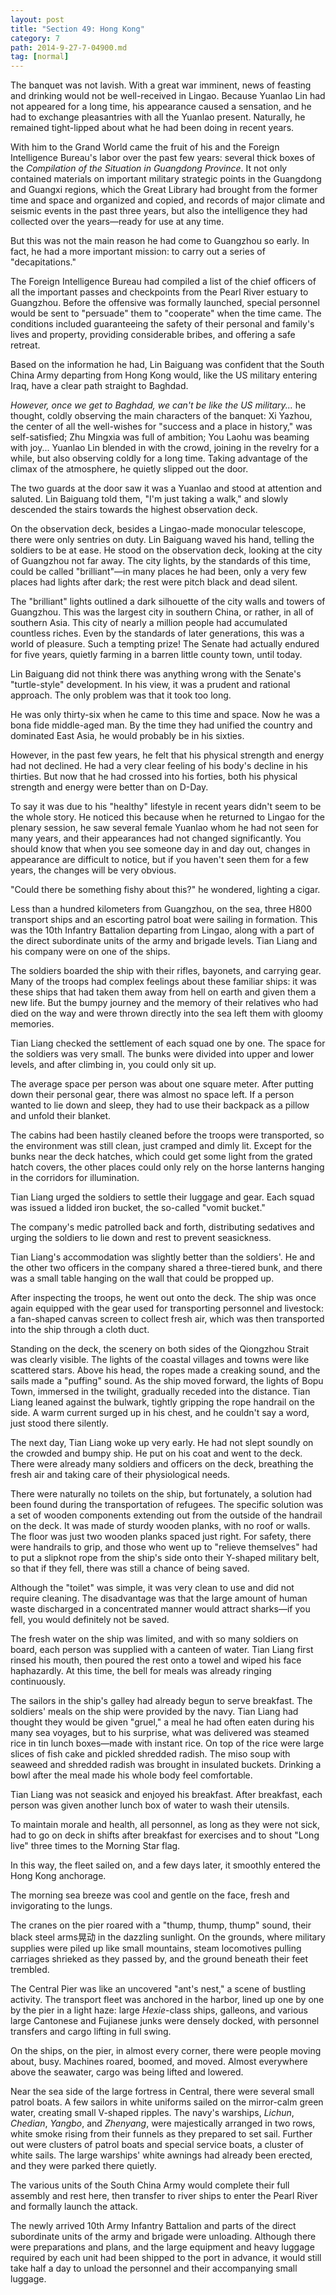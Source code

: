 ```yaml
---
layout: post
title: "Section 49: Hong Kong"
category: 7
path: 2014-9-27-7-04900.md
tag: [normal]
---
```


The banquet was not lavish. With a great war imminent, news of feasting and drinking would not be well-received in Lingao. Because Yuanlao Lin had not appeared for a long time, his appearance caused a sensation, and he had to exchange pleasantries with all the Yuanlao present. Naturally, he remained tight-lipped about what he had been doing in recent years.

With him to the Grand World came the fruit of his and the Foreign Intelligence Bureau's labor over the past few years: several thick boxes of the *Compilation of the Situation in Guangdong Province*. It not only contained materials on important military strategic points in the Guangdong and Guangxi regions, which the Great Library had brought from the former time and space and organized and copied, and records of major climate and seismic events in the past three years, but also the intelligence they had collected over the years—ready for use at any time.

But this was not the main reason he had come to Guangzhou so early. In fact, he had a more important mission: to carry out a series of "decapitations."

The Foreign Intelligence Bureau had compiled a list of the chief officers of all the important passes and checkpoints from the Pearl River estuary to Guangzhou. Before the offensive was formally launched, special personnel would be sent to "persuade" them to "cooperate" when the time came. The conditions included guaranteeing the safety of their personal and family's lives and property, providing considerable bribes, and offering a safe retreat.

Based on the information he had, Lin Baiguang was confident that the South China Army departing from Hong Kong would, like the US military entering Iraq, have a clear path straight to Baghdad.

*However, once we get to Baghdad, we can't be like the US military...* he thought, coldly observing the main characters of the banquet: Xi Yazhou, the center of all the well-wishes for "success and a place in history," was self-satisfied; Zhu Mingxia was full of ambition; You Laohu was beaming with joy... Yuanlao Lin blended in with the crowd, joining in the revelry for a while, but also observing coldly for a long time. Taking advantage of the climax of the atmosphere, he quietly slipped out the door.

The two guards at the door saw it was a Yuanlao and stood at attention and saluted. Lin Baiguang told them, "I'm just taking a walk," and slowly descended the stairs towards the highest observation deck.

On the observation deck, besides a Lingao-made monocular telescope, there were only sentries on duty. Lin Baiguang waved his hand, telling the soldiers to be at ease. He stood on the observation deck, looking at the city of Guangzhou not far away. The city lights, by the standards of this time, could be called "brilliant"—in many places he had been, only a very few places had lights after dark; the rest were pitch black and dead silent.

The "brilliant" lights outlined a dark silhouette of the city walls and towers of Guangzhou. This was the largest city in southern China, or rather, in all of southern Asia. This city of nearly a million people had accumulated countless riches. Even by the standards of later generations, this was a world of pleasure. Such a tempting prize! The Senate had actually endured for five years, quietly farming in a barren little county town, until today.

Lin Baiguang did not think there was anything wrong with the Senate's "turtle-style" development. In his view, it was a prudent and rational approach. The only problem was that it took too long.

He was only thirty-six when he came to this time and space. Now he was a bona fide middle-aged man. By the time they had unified the country and dominated East Asia, he would probably be in his sixties.

However, in the past few years, he felt that his physical strength and energy had not declined. He had a very clear feeling of his body's decline in his thirties. But now that he had crossed into his forties, both his physical strength and energy were better than on D-Day.

To say it was due to his "healthy" lifestyle in recent years didn't seem to be the whole story. He noticed this because when he returned to Lingao for the plenary session, he saw several female Yuanlao whom he had not seen for many years, and their appearances had not changed significantly. You should know that when you see someone day in and day out, changes in appearance are difficult to notice, but if you haven't seen them for a few years, the changes will be very obvious.

"Could there be something fishy about this?" he wondered, lighting a cigar.

Less than a hundred kilometers from Guangzhou, on the sea, three H800 transport ships and an escorting patrol boat were sailing in formation. This was the 10th Infantry Battalion departing from Lingao, along with a part of the direct subordinate units of the army and brigade levels. Tian Liang and his company were on one of the ships.

The soldiers boarded the ship with their rifles, bayonets, and carrying gear. Many of the troops had complex feelings about these familiar ships: it was these ships that had taken them away from hell on earth and given them a new life. But the bumpy journey and the memory of their relatives who had died on the way and were thrown directly into the sea left them with gloomy memories.

Tian Liang checked the settlement of each squad one by one. The space for the soldiers was very small. The bunks were divided into upper and lower levels, and after climbing in, you could only sit up.

The average space per person was about one square meter. After putting down their personal gear, there was almost no space left. If a person wanted to lie down and sleep, they had to use their backpack as a pillow and unfold their blanket.

The cabins had been hastily cleaned before the troops were transported, so the environment was still clean, just cramped and dimly lit. Except for the bunks near the deck hatches, which could get some light from the grated hatch covers, the other places could only rely on the horse lanterns hanging in the corridors for illumination.

Tian Liang urged the soldiers to settle their luggage and gear. Each squad was issued a lidded iron bucket, the so-called "vomit bucket."

The company's medic patrolled back and forth, distributing sedatives and urging the soldiers to lie down and rest to prevent seasickness.

Tian Liang's accommodation was slightly better than the soldiers'. He and the other two officers in the company shared a three-tiered bunk, and there was a small table hanging on the wall that could be propped up.

After inspecting the troops, he went out onto the deck. The ship was once again equipped with the gear used for transporting personnel and livestock: a fan-shaped canvas screen to collect fresh air, which was then transported into the ship through a cloth duct.

Standing on the deck, the scenery on both sides of the Qiongzhou Strait was clearly visible. The lights of the coastal villages and towns were like scattered stars. Above his head, the ropes made a creaking sound, and the sails made a "puffing" sound. As the ship moved forward, the lights of Bopu Town, immersed in the twilight, gradually receded into the distance. Tian Liang leaned against the bulwark, tightly gripping the rope handrail on the side. A warm current surged up in his chest, and he couldn't say a word, just stood there silently.

The next day, Tian Liang woke up very early. He had not slept soundly on the crowded and bumpy ship. He put on his coat and went to the deck. There were already many soldiers and officers on the deck, breathing the fresh air and taking care of their physiological needs.

There were naturally no toilets on the ship, but fortunately, a solution had been found during the transportation of refugees. The specific solution was a set of wooden components extending out from the outside of the handrail on the deck. It was made of sturdy wooden planks, with no roof or walls. The floor was just two wooden planks spaced just right. For safety, there were handrails to grip, and those who went up to "relieve themselves" had to put a slipknot rope from the ship's side onto their Y-shaped military belt, so that if they fell, there was still a chance of being saved.

Although the "toilet" was simple, it was very clean to use and did not require cleaning. The disadvantage was that the large amount of human waste discharged in a concentrated manner would attract sharks—if you fell, you would definitely not be saved.

The fresh water on the ship was limited, and with so many soldiers on board, each person was supplied with a canteen of water. Tian Liang first rinsed his mouth, then poured the rest onto a towel and wiped his face haphazardly. At this time, the bell for meals was already ringing continuously.

The sailors in the ship's galley had already begun to serve breakfast. The soldiers' meals on the ship were provided by the navy. Tian Liang had thought they would be given "gruel," a meal he had often eaten during his many sea voyages, but to his surprise, what was delivered was steamed rice in tin lunch boxes—made with instant rice. On top of the rice were large slices of fish cake and pickled shredded radish. The miso soup with seaweed and shredded radish was brought in insulated buckets. Drinking a bowl after the meal made his whole body feel comfortable.

Tian Liang was not seasick and enjoyed his breakfast. After breakfast, each person was given another lunch box of water to wash their utensils.

To maintain morale and health, all personnel, as long as they were not sick, had to go on deck in shifts after breakfast for exercises and to shout "Long live" three times to the Morning Star flag.

In this way, the fleet sailed on, and a few days later, it smoothly entered the Hong Kong anchorage.

The morning sea breeze was cool and gentle on the face, fresh and invigorating to the lungs.

The cranes on the pier roared with a "thump, thump, thump" sound, their black steel arms晃动 in the dazzling sunlight. On the grounds, where military supplies were piled up like small mountains, steam locomotives pulling carriages shrieked as they passed by, and the ground beneath their feet trembled.

The Central Pier was like an uncovered "ant's nest," a scene of bustling activity. The transport fleet was anchored in the harbor, lined up one by one by the pier in a light haze: large *Hexie*-class ships, galleons, and various large Cantonese and Fujianese junks were densely docked, with personnel transfers and cargo lifting in full swing.

On the ships, on the pier, in almost every corner, there were people moving about, busy. Machines roared, boomed, and moved. Almost everywhere above the seawater, cargo was being lifted and lowered.

Near the sea side of the large fortress in Central, there were several small patrol boats. A few sailors in white uniforms sailed on the mirror-calm green water, creating small V-shaped ripples. The navy's warships, *Lichun*, *Chedian*, *Yangbo*, and *Zhenyang*, were majestically arranged in two rows, white smoke rising from their funnels as they prepared to set sail. Further out were clusters of patrol boats and special service boats, a cluster of white sails. The large warships' white awnings had already been erected, and they were parked there quietly.

The various units of the South China Army would complete their full assembly and rest here, then transfer to river ships to enter the Pearl River and formally launch the attack.

The newly arrived 10th Army Infantry Battalion and parts of the direct subordinate units of the army and brigade were unloading. Although there were preparations and plans, and the large equipment and heavy luggage required by each unit had been shipped to the port in advance, it would still take half a day to unload the personnel and their accompanying small luggage.